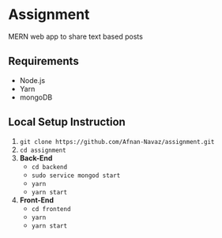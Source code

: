 # Assignment
MERN web app to share text based posts
## Requirements
* Node.js  
* Yarn
* mongoDB
## Local Setup Instruction
1. `git clone https://github.com/Afnan-Navaz/assignment.git`
2. `cd assignment`
3. **Back-End**
	* `cd backend	`
	* `sudo service mongod start`
	* `yarn`
	* `yarn start`
4. **Front-End**
	*  `cd frontend`
	* `yarn`
	* `yarn start`